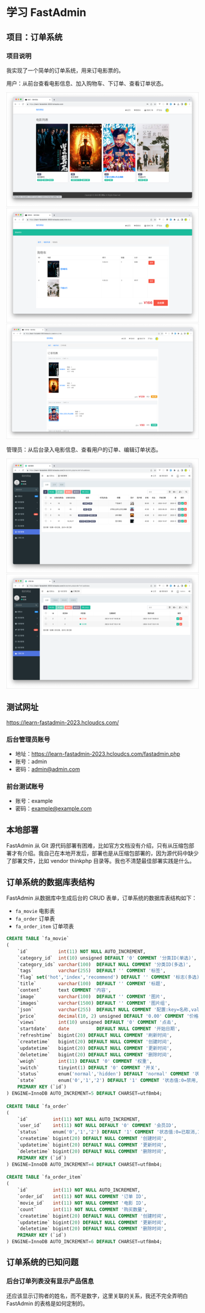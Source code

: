 # 学习 FastAdmin

## 项目：订单系统

### 项目说明

我实现了一个简单的订单系统，用来订电影票的。

用户：从前台查看电影信息、加入购物车、下订单、查看订单状态。

![](./screenshots/home.png)
![](./screenshots/home-cart.png)
![](./screenshots/home-order.png)

管理员：从后台录入电影信息、查看用户的订单、编辑订单状态。

![](./screenshots/admin-movie.png)
![](./screenshots/admin-order.png)

## 测试网址

https://learn-fastadmin-2023.hcloudcs.com/

### 后台管理员账号

- 地址：https://learn-fastadmin-2023.hcloudcs.com/fastadmin.php
- 账号：admin
- 密码：admin@admin.com

### 前台测试账号

- 账号：example
- 密码：example@example.com

## 本地部署

FastAdmin 从 Git 源代码部署有困难，比如官方文档没有介绍，只有从压缩包部署才有介绍。我自己在本地开发后，部署也是从压缩包部署的，因为源代码中缺少了部署文件，比如
vendor thinkphp 目录等。我也不清楚最佳部署实践是什么。

## 订单系统的数据库表结构

FastAdmin 从数据库中生成后台的 CRUD 表单，订单系统的数据库表结构如下：

- `fa_movie` 电影表
- `fa_order` 订单表
- `fa_order_item` 订单项表

```sql
CREATE TABLE `fa_movie`
(
    `id`           int(11) NOT NULL AUTO_INCREMENT,
    `category_id`  int(10) unsigned DEFAULT '0' COMMENT '分类ID(单选)',
    `category_ids` varchar(100)  DEFAULT NULL COMMENT '分类ID(多选)',
    `tags`         varchar(255)  DEFAULT '' COMMENT '标签',
    `flag` set('hot','index','recommend') DEFAULT '' COMMENT '标志(多选):hot=热门,index=首页,recommend=推荐',
    `title`        varchar(100)  DEFAULT '' COMMENT '标题',
    `content`      text COMMENT '内容',
    `image`        varchar(100)  DEFAULT '' COMMENT '图片',
    `images`       varchar(1500) DEFAULT '' COMMENT '图片组',
    `json`         varchar(255)  DEFAULT NULL COMMENT '配置:key=名称,value=值',
    `price`        decimal(10, 2) unsigned DEFAULT '0.00' COMMENT '价格',
    `views`        int(10) unsigned DEFAULT '0' COMMENT '点击',
    `startdate`    date          DEFAULT NULL COMMENT '开始日期',
    `refreshtime`  bigint(20) DEFAULT NULL COMMENT '刷新时间',
    `createtime`   bigint(20) DEFAULT NULL COMMENT '创建时间',
    `updatetime`   bigint(20) DEFAULT NULL COMMENT '更新时间',
    `deletetime`   bigint(20) DEFAULT NULL COMMENT '删除时间',
    `weigh`        int(11) DEFAULT '0' COMMENT '权重',
    `switch`       tinyint(1) DEFAULT '0' COMMENT '开关',
    `status`       enum('normal','hidden') DEFAULT 'normal' COMMENT '状态',
    `state`        enum('0','1','2') DEFAULT '1' COMMENT '状态值:0=禁用,1=正常,2=推荐',
    PRIMARY KEY (`id`)
) ENGINE=InnoDB AUTO_INCREMENT=5 DEFAULT CHARSET=utf8mb4;

CREATE TABLE `fa_order`
(
    `id`         int(11) NOT NULL AUTO_INCREMENT,
    `user_id`    int(11) NOT NULL DEFAULT '0' COMMENT '会员ID',
    `status`     enum('0','1','2') DEFAULT '1' COMMENT '状态值:0=已取消,1=待处理,2=已完成',
    `createtime` bigint(20) DEFAULT NULL COMMENT '创建时间',
    `updatetime` bigint(20) DEFAULT NULL COMMENT '更新时间',
    `deletetime` bigint(20) DEFAULT NULL COMMENT '删除时间',
    PRIMARY KEY (`id`)
) ENGINE=InnoDB AUTO_INCREMENT=4 DEFAULT CHARSET=utf8mb4;

CREATE TABLE `fa_order_item`
(
    `id`         int(11) NOT NULL AUTO_INCREMENT,
    `order_id`   int(11) NOT NULL COMMENT '订单 ID',
    `movie_id`   int(11) NOT NULL COMMENT '电影 ID',
    `count`      int(11) NOT NULL COMMENT '购买数量',
    `createtime` bigint(20) DEFAULT NULL COMMENT '创建时间',
    `updatetime` bigint(20) DEFAULT NULL COMMENT '更新时间',
    `deletetime` bigint(20) DEFAULT NULL COMMENT '删除时间',
    PRIMARY KEY (`id`)
) ENGINE=InnoDB AUTO_INCREMENT=6 DEFAULT CHARSET=utf8mb4;
```

## 订单系统的已知问题

### 后台订单列表没有显示产品信息

还应该显示订购者的姓名，而不是数字，这里关联的关系，我还不完全弄明白 FastAdmin 的表格是如何定制的。
